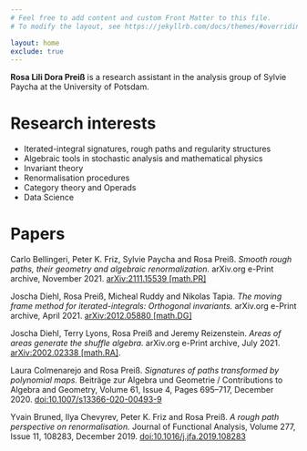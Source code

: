 ```yaml
---
# Feel free to add content and custom Front Matter to this file.
# To modify the layout, see https://jekyllrb.com/docs/themes/#overriding-theme-defaults

layout: home
exclude: true
---
```


__Rosa Lili Dora Preiß__ is a research assistant in the analysis group of Sylvie Paycha at the University of Potsdam.

# Research interests

* Iterated-integral signatures, rough paths and regularity structures
* Algebraic tools in stochastic analysis and mathematical physics
* Invariant theory
* Renormalisation procedures
* Category theory and Operads
* Data Science


# Papers

Carlo Bellingeri, Peter K. Friz, Sylvie Paycha and Rosa Preiß. _Smooth rough paths, their geometry and algebraic renormalization._ arXiv.org e-Print archive, November 2021. [arXiv:2111.15539 [math.PR]](https://arxiv.org/abs/2111.15539)

Joscha Diehl, Rosa Preiß, Micheal Ruddy and Nikolas Tapia. _The moving frame method for iterated-integrals: Orthogonal invariants._ arXiv.org e-Print archive, April 2021. [arXiv:2012.05880 [math.DG]](https://arxiv.org/abs/2012.05880)

Joscha Diehl, Terry Lyons, Rosa Preiß and Jeremy Reizenstein. _Areas of areas generate the shuffle algebra._ arXiv.org e-Print archive, July 2021. [arXiv:2002.02338 [math.RA]](https://arxiv.org/abs/2002.02338).

Laura Colmenarejo and Rosa Preiß. _Signatures of paths transformed by polynomial maps._ Beiträge zur Algebra und Geometrie / Contributions to Algebra and Geometry, Volume 61, Issue 4, Pages 695–717, December 2020. [doi:10.1007/s13366-020-00493-9](https://doi.org/10.1007/s13366-020-00493-9)

Yvain Bruned, Ilya Chevyrev, Peter K. Friz and Rosa Preiß. _A rough path perspective on renormalisation._ Journal of Functional Analysis, Volume 277, Issue 11, 108283, December 2019. [doi:10.1016/j.jfa.2019.108283](https://doi.org/10.1016/j.jfa.2019.108283)


